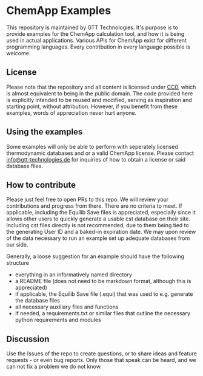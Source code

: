# ChemApp Examples
This repository is maintained by GTT Technologies. It's purpose is to provide examples for the ChemApp calculation tool, and how it is being used in actual applications. Various APIs for ChemApp exist for different programming languages. Every contribution in every language possible is welcome.

## License
Please note that the repository and all content is licensed under [CC0](https://creativecommons.org/publicdomain/zero/1.0/), which is almost equivalent to being in the public domain. The code provided here is explicitly intended to be reused and modified, serving as inspiration and starting point, without attribution. However, if you benefit from these examples, words of appreciation never hurt anyone.

## Using the examples
Some examples will only be able to perform with seperately licensed thermodynamic databases and or a valid ChemApp license. Please contact info@gtt-technologies.de for inquiries of how to obtain a license or said database files. 

## How to contribute
Please just feel free to open PRs to this repo. We will review your contributions and progress from there. There are no criteria to meet. If applicable, including the Equilib Save files is appreciated, especially since it allows other users to quickly generate a usable cst database on their site. Including cst files directly is not recommended, due to them being tied to the generating User ID and a baked-in expiration date. We may upon review of the data necessary to run an example set up adequate databases from our side.

Generally, a loose suggestion for an example should have the following structure
- everything in an informatively named directory
- a README file (does not need to be markdown format, although this is appreciated)
- if applicable, the Equilib Save file (.equi) that was used to e.g. generate the database files
- all necessary auxiliary files and functions
- if needed, a requirements.txt or similar files that outline the necessary python requirements and modules

## Discussion
Use the Issues of the repo to create questions, or to share ideas and feature requests - or even bug reports. Only those that speak can be heard, and we can not fix a problem we do not know.
